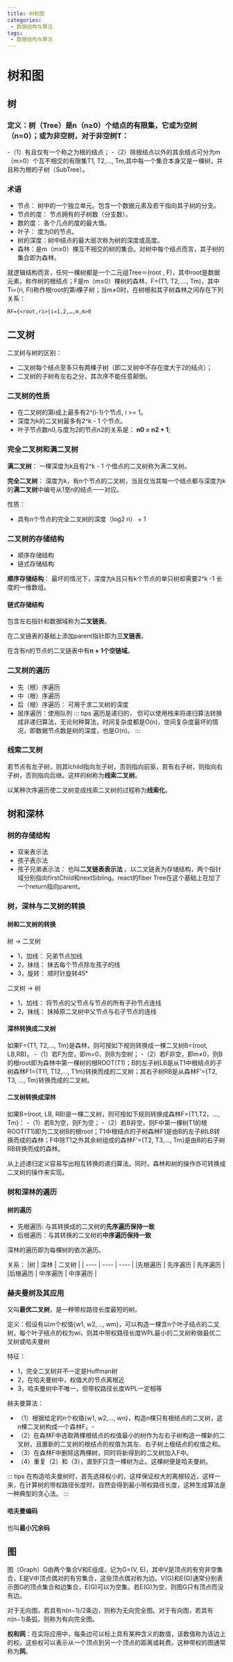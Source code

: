 ```yaml
---
title: 树和图
categories:
 - 数据结构与算法
tags:
 - 数据结构与算法
---
```


# 树和图

## 树

### 定义：树（Tree）是n（n≥0）个结点的有限集，它或为空树（n=0）；或为非空树，对于非空树T：
-（1）有且仅有一个称之为根的结点；
-（2）除根结点以外的其余结点可分为m（m>0）个互不相交的有限集T1, T2,…, Tm,其中每一个集合本身又是一棵树，并且称为根的子树（SubTree）。

### 术语

- 节点： 树中的一个独立单元。包含一个数据元素及若干指向其子树的分支。
- 节点的度： 节点拥有的子树数（分支数）。
- 数的度： 各个几点的度的最大值。
- 叶子： 度为0的节点。
- 树的深度：树中结点的最大层次称为树的深度或高度。
- 森林：是m（m≥0）棵互不相交的树的集合。对树中每个结点而言，其子树的集合即为森林。

就逻辑结构而言，任何一棵树都是一个二元组Tree＝(root , F)，其中root是数据元素，称作树的根结点；F是m（m≥0）棵树的森林，F=(T1, T2, …, Tm)，其中Ti=(ri, Fi)称作根root的第i棵子树；当m≠0时，在树根和其子树森林之间存在下列关系：

```
RF={<root,ri>|i=1,2,…,m,m>0
```

## 二叉树

二叉树与树的区别：

- 二叉树每个结点至多只有两棵子树（即二叉树中不存在度大于2的结点）；
- 二叉树的子树有左右之分，其次序不能任意颠倒。

### 二叉树的性质

- 在二叉树的第i成上最多有2^(i-1)个节点, i >= 1。
- 深度为k的二叉树最多有2^k - 1 个节点。
- 叶子节点数n0,与度为2的节点n2的关系是： **n0 = n2 + 1**;

### 完全二叉树和满二叉树

**满二叉树**： 一棵深度为k且有2^k - 1 个借点的二叉树称为满二叉树。

**完全二叉树**： 深度为k，有n个节点的二叉树，当且仅当其每一个结点都与深度为k的**满二叉树**中编号从1至n的结点一一对应。

性质：

- 具有n个节点的完全二叉树的深度（log2 n） + 1

### 二叉树的存储结构

- 顺序存储结构
- 链式存储结构

**顺序存储结构**： 最坏的情况下，深度为k且只有k个节点的单只树却需要2^k -1 长度的一维数组。

#### 链式存储结构

包含左右指针和数据域称为**二叉链表**。

在二叉链表的基础上添加parent指针即为**三叉链表**。

在含有n的节点的二叉链表中有**n + 1个空链域**。

### 二叉树的遍历

- 先（根）序遍历
- 中（根）序遍历
- 后（根）序遍历： 可用于求二叉树的深度
- 层序遍历：使用队列
::: tips
遍历是递归的， 但可以使用栈来将递归算法转换成非递归算法，无论何种算法，时间复杂度都是O(n)，空间复杂度最坏的情况，即数据节点数是树的深度，也是O(n)。
:::

### 线索二叉树

若节点有左子树，则其lchild指向左子树，否则指向前驱，若有右子树，则指向右子树，否则指向后继。这样的树称为**线索二叉树**。

以某种次序遍历使二叉树变成线索二叉树的过程称为**线索化**。


## 树和深林

### 树的存储结构

- 双亲表示法
- 孩子表示法
- 孩子兄弟表示法： 也叫**二叉链表表示法** 。以二叉链表为存储结构，两个指针域分别指向firstChild和nextSibling。react的fiber Tree在这个基础上在加了一个return指向parent。

### 树，深林与二叉树的转换

#### 树和二叉树的转换

树 -> 二叉树
- 1，加线： 兄弟节点加线
- 2，抹线： 抹去每个节点除左孩子的线
- 3，旋转： 顺时针旋转45°

二叉树 -> 树
- 1，加线： 将节点的父节点与节点的所有子孙节点连线
- 2，抹线： 抹掉原二叉树中父节点与右子节点的连线 

#### 深林转换成二叉树

如果F={T1, T2,…, Tm}是森林，则可按如下规则转换成一棵二叉树B=(root, LB,RB)。
-（1）若F为空，即m=0，则B为空树；
-（2）若F非空，即m≠0，则B的根root即为森林中第一棵树的根ROOT(T1)；B的左子树LB是从T1中根结点的子树森林F1={T11, T12,…, T1m}转换而成的二叉树；其右子树RB是从森林F′={T2, T3, …, Tm}转换而成的二叉树。

#### 二叉树转换成深林

如果B=(root, LB, RB)是一棵二叉树，则可按如下规则转换成森林F={T1,T2，…, Tm}：
-（1）若B为空，则F为空；
-（2）若B非空，则F中第一棵树T1的根ROOT(T1)即为二叉树B的根root；T1中根结点的子树森林F1是由B的左子树LB转换而成的森林；F中除T1之外其余树组成的森林F′={T2, T3,…, Tm}是由B的右子树RB转换而成的森林。

从上述递归定义容易写出相互转换的递归算法。同时，森林和树的操作亦可转换成二叉树的操作来实现。

### 树和深林的遍历

#### 树的遍历

- 先根遍历: 与其转换成的二叉树的**先序遍历保持一致**
- 后根遍历：与其转换的二叉树的**中序遍历保持一致**

深林的遍历即为每棵树的依次遍历。

关系：
|树         | 深林    | 二叉树 |
|  ----  | ----    | ---- |
|先根遍历    | 先序遍历 | 先序遍历 |
|后根遍历    | 中序遍历 | 中序遍历 |


### 赫夫曼树及其应用

又叫**最优二叉树**，是一种带权路径长度最短的树。

定义：假设有以m个权值{w1, w2,…, wm}，可以构造一棵含n个叶子结点的二叉树，每个叶子结点的权为wi，则其中带权路径长度WPL最小的二叉树称做最优二叉树或哈夫曼树

特征：

- 1，完全二叉树并不一定是Huffman树
- 2，在哈夫曼树中，权值大的节点离根近
- 3，哈夫曼树中不唯一，但带权路径长度WPL一定相等

赫夫曼算法： 

- （1）根据给定的n个权值{w1, w2,…, wn}，构造n棵只有根结点的二叉树，这n棵二叉树构成一个森林F。- 
- （2）在森林F中选取两棵根结点的权值最小的树作为左右子树构造一棵新的二叉树，且置新的二叉树的根结点的权值为其左、右子树上根结点的权值之和。
- （3）在森林F中删除这两棵树，同时将新得到的二叉树加入F中。
- （4）重复（2）和（3），直到F只含一棵树为止。这棵树便是哈夫曼树。

::: tips
在构造哈夫曼树时，首先选择权小的，这样保证权大的离根较近，这样一来，在计算树的带权路径长度时，自然会得到最小带权路径长度，这种生成算法是一种典型的贪心法。
:::

#### 哈夫曼编码

也叫**最小冗余码**

## 图

图（Graph）G由两个集合V和E组成，记为G=(V, E)，其中V是顶点的有穷非空集合，E是V中顶点偶对的有穷集合，这些顶点偶对称为边。V(G)和E(G)通常分别表示图G的顶点集合和边集合，E(G)可以为空集。若E(G)为空，则图G只有顶点而没有边。

对于无向图，若具有n(n−1)/2条边，则称为无向完全图。对于有向图，若具有n(n−1)条弧，则称为有向完全图。

**权和网**：在实际应用中，每条边可以标上具有某种含义的数值，该数值称为该边上的权。这些权可以表示从一个顶点到另一个顶点的距离或耗费。这种带权的图通常称为**网**。


